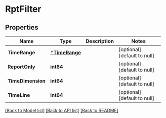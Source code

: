 # RptFilter

## Properties
Name | Type | Description | Notes
------------ | ------------- | ------------- | -------------
**TimeRange** | [***TimeRange**](time_range.md) |  | [optional] [default to null]
**ReportOnly** | **int64** |  | [optional] [default to null]
**TimeDimension** | **int64** |  | [optional] [default to null]
**TimeLine** | **int64** |  | [optional] [default to null]

[[Back to Model list]](../README.md#documentation-for-models) [[Back to API list]](../README.md#documentation-for-api-endpoints) [[Back to README]](../README.md)


